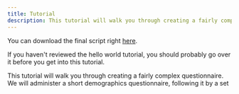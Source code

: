 ```yaml
---
title: Tutorial
description: This tutorial will walk you through creating a fairly complex questionnaire.
---
```


You can download the final script right [here](scripts/tutorial.js).

If you haven't reviewed the hello world tutorial, you should probably go over it before you get into this tutorial.

This tutorial will walk you through creating a fairly complex questionnaire. We will administer a short demographics questionnaire, following it by a set